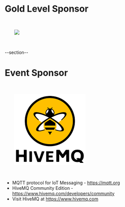 # Gold Level Sponsor
<img src="images/jfrog.png" style="border:none; box-shadow:none; margin: 30px; background:white;"/>

--section--
# Event Sponsor
<img src="images/HiveMQ.png" style="border:none; box-shadow:none; margin: 30px; background:white;"/>

- MQTT protocol for IoT Messaging - https://mqtt.org
- HiveMQ Community Edition - https://www.hivemq.com/developers/community
- Visit HiveMQ at https://www.hivemq.com



